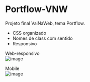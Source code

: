 # Portflow-VNW
Projeto final VaiNaWeb, tema Portflow.

- CSS organizado 
- Nomes de class com sentido
- Responsivo

Web-responsivo  
![image](https://user-images.githubusercontent.com/17839848/146284212-1ada3199-7542-4e76-9c09-474e017f15f9.png)

Mobile  
![image](https://user-images.githubusercontent.com/17839848/146284849-57cdee3c-5478-4b07-bbde-69453925894c.png)
